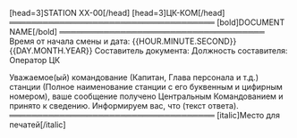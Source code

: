 [head=3]STATION XX-00[/head]
[head=3]ЦК-КОМ[/head]
═════════════════════════════════════
[bold]DOCUMENT NAME[/bold]
═════════════════════════════════════
Время от начала смены и дата: {{HOUR.MINUTE.SECOND}} {{DAY.MONTH.YEAR}}
Составитель документа:
Должность составителя: Оператор ЦК

Уважаемое(ый) командование (Капитан, Глава персонала и т.д.) станции (Полное наименование станции с его буквенным и цифирным номером), ваше сообщение получено Центральным Командованием и принято к сведению. Информируем вас, что (текст ответа).
═════════════════════════════════════
[italic]Место для печатей[/italic]
